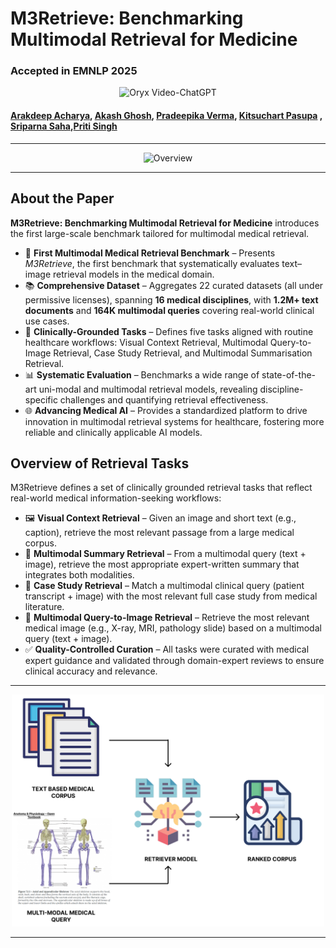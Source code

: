 # M3Retrieve: Benchmarking Multimodal Retrieval for Medicine



### Accepted in EMNLP 2025

<p align="center">
    <img src="https://i.imgur.com/waxVImv.png" alt="Oryx Video-ChatGPT">
</p>
 
#### [Arakdeep Acharya](https://arkadeepacharya.github.io/), [Akash Ghosh](https://scholar.google.co.in/citations?user=NWc6Pw8AAAAJ&hl=en&oi=ao), [Pradeepika Verma](https://scholar.google.com/citations?user=i62Wy3oAAAAJ&hl=en), [Kitsuchart Pasupa](https://scholar.google.com/citations?user=UtzYq_0AAAAJ&hl=en) , [Sriparna Saha](https://scholar.google.com/citations?user=Fj7jA_AAAAAJ&hl=en),[Priti Singh]() 


---

<p align="center">
  <img src="HERO_IMAGE.png" alt="Overview" width="500" />
</p>

---

## About the Paper

**M3Retrieve: Benchmarking Multimodal Retrieval for Medicine** introduces the first large-scale benchmark tailored for multimodal medical retrieval.

- 🚀 **First Multimodal Medical Retrieval Benchmark** – Presents *M3Retrieve*, the first benchmark that systematically evaluates text–image retrieval models in the medical domain.  
- 📚 **Comprehensive Dataset** – Aggregates 22 curated datasets (all under permissive licenses), spanning **16 medical disciplines**, with **1.2M+ text documents** and **164K multimodal queries** covering real-world clinical use cases.  
- 🏥 **Clinically-Grounded Tasks** – Defines five tasks aligned with routine healthcare workflows: Visual Context Retrieval, Multimodal Query-to-Image Retrieval, Case Study Retrieval, and Multimodal Summarisation Retrieval.  
- 📊 **Systematic Evaluation** – Benchmarks a wide range of state-of-the-art uni-modal and multimodal retrieval models, revealing discipline-specific challenges and quantifying retrieval effectiveness.  
- 🌐 **Advancing Medical AI** – Provides a standardized platform to drive innovation in multimodal retrieval systems for healthcare, fostering more reliable and clinically applicable AI models.  


## Overview of Retrieval Tasks

M3Retrieve defines a set of clinically grounded retrieval tasks that reflect real-world medical information-seeking workflows:

- 🖼️ **Visual Context Retrieval** – Given an image and short text (e.g., caption), retrieve the most relevant passage from a large medical corpus.  
- 📑 **Multimodal Summary Retrieval** – From a multimodal query (text + image), retrieve the most appropriate expert-written summary that integrates both modalities.  
- 🧾 **Case Study Retrieval** – Match a multimodal clinical query (patient transcript + image) with the most relevant full case study from medical literature.  
- 🩻 **Multimodal Query-to-Image Retrieval** – Retrieve the most relevant medical image (e.g., X-ray, MRI, pathology slide) based on a multimodal query (text + image).  
- ✅ **Quality-Controlled Curation** – All tasks were curated with medical expert guidance and validated through domain-expert reviews to ensure clinical accuracy and relevance.  

---

<p align="center">
  <img src="images/Frame 6 (2).png" alt="Overview" width="500" />
</p>

---


